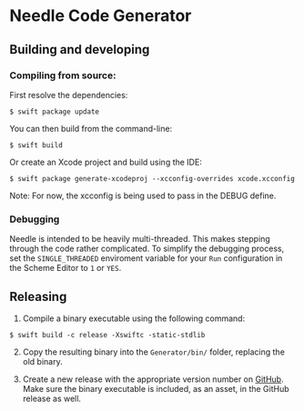 # Needle Code Generator

## Building and developing

### Compiling from source:

First resolve the dependencies:

```
$ swift package update
```

You can then build from the command-line:

```
$ swift build
```

Or create an Xcode project and build using the IDE:

```
$ swift package generate-xcodeproj --xcconfig-overrides xcode.xcconfig 
```
Note: For now, the xcconfig is being used to pass in the DEBUG define.

### Debugging

Needle is intended to be heavily multi-threaded. This makes stepping through the code rather complicated. To simplify the debugging process, set the `SINGLE_THREADED` enviroment variable for your `Run` configuration in the Scheme Editor to `1` or `YES`.

## Releasing

1. Compile a binary executable using the following command:

```
$ swift build -c release -Xswiftc -static-stdlib
```

2. Copy the resulting binary into the `Generator/bin/` folder, replacing the old binary.

3. Create a new release with the appropriate version number on [GitHub](https://github.com/uber/needle/releases). Make sure the binary executable is included, as an asset, in the GitHub release as well.
